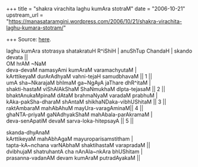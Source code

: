 +++
title = "shakra virachita laghu kumAra stotraM"
date = "2006-10-21"
upstream_url = "https://manasataramgini.wordpress.com/2006/10/21/shakra-virachita-laghu-kumara-stotram/"

+++
Source: [here](https://manasataramgini.wordpress.com/2006/10/21/shakra-virachita-laghu-kumara-stotram/).

laghu kumAra stotrasya shatakratuH R^iShiH \| anuShTup ChandaH \| skando
devata \|\|  
OM hrAM \~NaM  
deva-devaM namasyAmi kumAraM varamachyutaM \|  
kArttikeyaM durArAdhyaM vahni-tejaH samudbhavaM \|\| 1 \|\|  
umA sha\~NkarajaM bhImaM ga\~NgAyA jaThare dhR^itaM \|  
shakti-hastaM viShAlAkShaM ShaNmukhaM dIpta-tejasaM \|\| 2 \|\|  
bhaktAnukaMpinaM dAtaM brahmaNyaM varadaM prabhuM \|  
kAka-pakSha-dharaM shAntaM shikhaNDaka-vibhUShitaM \|\| 3 \|\|  
raktAmbaraM mahAbAhuM mayUra-varagAminaM\|\| 4 \|\|  
ghaNTA-priyaM gaNAdhyakShaM mahAbala-parAkramaM \|  
deva-senApatiM devaM sarva-loka-hitepsayA \|\| 5 \|\|

skanda-dhyAnaM  
kArttikeyaM mahAbhAgaM mayuroparisamstitham \|  
tapta-kA\~nchana varNAbhaM shaktihastaM varapradaM \|\|  
dvibhujaM shatruhantA cha nAnAla\~nkAra bhUShitam \|  
prasanna-vadanAM devam kumAraM putradAyakaM \|\|

